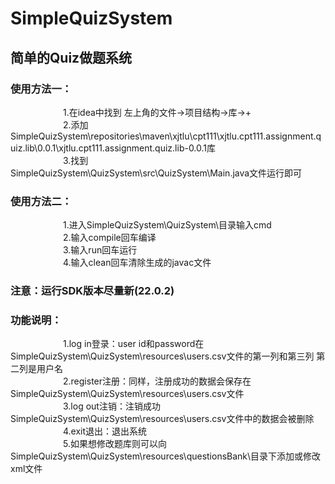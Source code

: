 # SimpleQuizSystem
## 简单的Quiz做题系统
### 使用方法一：  
&emsp;&emsp;&emsp;&emsp;&emsp;&emsp;1.在idea中找到 左上角的文件->项目结构->库->+  
&emsp;&emsp;&emsp;&emsp;&emsp;&emsp;2.添加SimpleQuizSystem\repositories\maven\xjtlu\cpt111\xjtlu.cpt111.assignment.quiz.lib\0.0.1\xjtlu.cpt111.assignment.quiz.lib-0.0.1库  
&emsp;&emsp;&emsp;&emsp;&emsp;&emsp;3.找到SimpleQuizSystem\QuizSystem\src\QuizSystem\Main.java文件运行即可  
### 使用方法二：  
&emsp;&emsp;&emsp;&emsp;&emsp;&emsp;1.进入SimpleQuizSystem\QuizSystem\目录输入cmd  
&emsp;&emsp;&emsp;&emsp;&emsp;&emsp;2.输入compile回车编译  
&emsp;&emsp;&emsp;&emsp;&emsp;&emsp;3.输入run回车运行  
&emsp;&emsp;&emsp;&emsp;&emsp;&emsp;4.输入clean回车清除生成的javac文件  
### 注意：运行SDK版本尽量新(22.0.2)  
### 功能说明：  
&emsp;&emsp;&emsp;&emsp;&emsp;&emsp;1.log in登录：user id和password在SimpleQuizSystem\QuizSystem\resources\users.csv文件的第一列和第三列 第二列是用户名  
&emsp;&emsp;&emsp;&emsp;&emsp;&emsp;2.register注册：同样，注册成功的数据会保存在SimpleQuizSystem\QuizSystem\resources\users.csv文件  
&emsp;&emsp;&emsp;&emsp;&emsp;&emsp;3.log out注销：注销成功SimpleQuizSystem\QuizSystem\resources\users.csv文件中的数据会被删除  
&emsp;&emsp;&emsp;&emsp;&emsp;&emsp;4.exit退出：退出系统  
&emsp;&emsp;&emsp;&emsp;&emsp;&emsp;5.如果想修改题库则可以向SimpleQuizSystem\QuizSystem\resources\questionsBank\目录下添加或修改xml文件
